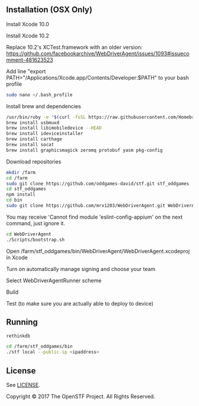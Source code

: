 ## Installation (OSX Only)

Install Xcode 10.0

Install Xcode 10.2

Replace 10.2's XCTest.framework with an older version: https://github.com/facebookarchive/WebDriverAgent/issues/1093#issuecomment-481623523

Add line "export PATH="/Applications/Xcode.app/Contents/Developer:$PATH" to your bash profile
```bash
sudo nano ~/.bash_profile
```

Install brew and dependencies
```bash
/usr/bin/ruby -e "$(curl -fsSL https://raw.githubusercontent.com/Homebrew/install/master/install)"
brew install usbmuxd
brew install libimobiledevice --HEAD
brew install ideviceinstaller
brew install carthage
brew install socat
brew install graphicsmagick zeromq protobuf yasm pkg-config
```

Download repositories
```bash
mkdir /farm
cd /farm
sudo git clone https://github.com/oddgames-david/stf.git stf_oddgames
cd stf_oddgames
npm install
cd bin
sudo git clone https://github.com/mrx1203/WebDriverAgent.git WebDriverAgent
```

You may receive 'Cannot find module 'eslint-config-appium' on the next command, just ignore it.

```bash
cd WebDriverAgent
./Scripts/bootstrap.sh
```

Open /farm/stf_oddgames/bin/WebDriverAgent/WebDriverAgent.xcodeproj in Xcode


Turn on automatically manage signing and choose your team

Select WebDriverAgentRunner scheme

Build

Test (to make sure you are actually able to deploy to device)


## Running

```bash
rethinkdb
```

```bash
cd /farm/stf_oddgames/bin
./stf local --public-ip <ipaddress>
```

## License

See [LICENSE](LICENSE).

Copyright © 2017 The OpenSTF Project. All Rights Reserved.

[contact-link]: mailto:contact@openstf.io
